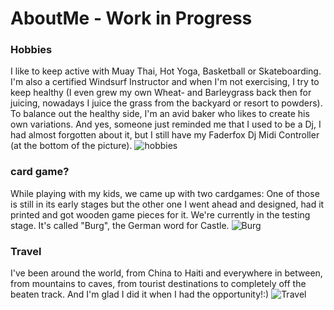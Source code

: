 # AboutMe - Work in Progress

 ### Hobbies
 I like to keep active with Muay Thai, Hot Yoga, Basketball or Skateboarding. I'm also a certified Windsurf Instructor and when I'm not exercising, I try to keep healthy (I even grew my own Wheat- and Barleygrass back then for juicing, nowadays I juice the grass from the backyard or resort to powders). To balance out the healthy side, I'm an avid baker who likes to create his own variations. And yes, someone just reminded me that I used to be a Dj, I had almost forgotten about it, but I still have my Faderfox Dj Midi Controller (at the bottom of the picture).
 ![hobbies](https://github.com/user-attachments/assets/eeb33ab8-ae69-4296-958a-79eb5cf8ad75)


### card game?
While playing with my kids, we came up with two cardgames: One of those is still in its early stages but the other one I went ahead and designed, had it printed and got wooden game pieces for it. We're currently in the testing stage. It's called "Burg", the German word for Castle.
![Burg](https://github.com/user-attachments/assets/ee5d4935-a02d-47ca-8356-a6b4d15ba58f)


### Travel
I've been around the world, from China to Haiti and everywhere in between, from mountains to caves, from tourist destinations to completely off the beaten track. And I'm glad I did it when I had the opportunity!:)
![Travel](https://github.com/user-attachments/assets/5fd60249-f96c-4a05-95cc-878dc31de4a2)
